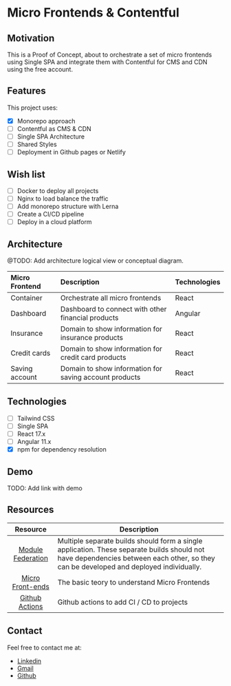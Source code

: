 # Micro Frontends & Contentful

## Motivation

This is a Proof of Concept, about to orchestrate a set of micro frontends using Single SPA and integrate them with Contentful for CMS and CDN using the free account.

## Features

This project uses:

- [x] Monorepo approach
- [ ] Contentful as CMS & CDN
- [ ] Single SPA Architecture
- [ ] Shared Styles
- [ ] Deployment in Github pages or Netlify

## Wish list

- [ ] Docker to deploy all projects
- [ ] Nginx to load balance the traffic
- [ ] Add monorepo structure with Lerna
- [ ] Create a CI/CD pipeline
- [ ] Deploy in a cloud platform

## Architecture

@TODO: Add architecture logical view or conceptual diagram.

| Micro Frontend | Description                                            | Technologies |
| :------------- | :----------------------------------------------------- | :----------- |
| Container      | Orchestrate all micro frontends                        | React        |
| Dashboard      | Dashboard to connect with other financial products     | Angular      |
| Insurance      | Domain to show information for insurance products      | React        |
| Credit cards   | Domain to show information for credit card products    | React        |
| Saving account | Domain to show information for saving account products | React        |

## Technologies

- [ ] Tailwind CSS
- [ ] Single SPA
- [ ] React 17.x
- [ ] Angular 11.x
- [x] npm for dependency resolution

## Demo

TODO: Add link with demo

## Resources

|                                                        Resource                                                        | Description                                                                                                                                                                           |
| :--------------------------------------------------------------------------------------------------------------------: | ------------------------------------------------------------------------------------------------------------------------------------------------------------------------------------- |
|                        [Module Federation](https://webpack.js.org/concepts/module-federation/)                         | Multiple separate builds should form a single application. These separate builds should not have dependencies between each other, so they can be developed and deployed individually. |
|                                  [Micro Front-ends](https://micro-frontends-es.org/)                                   | The basic teory to understand Micro Frontends                                                                                                                                         |
| [Github Actions](https://docs.github.com/es/free-pro-team@latest/actions/reference/workflow-syntax-for-github-actions) | Github actions to add CI / CD to projects                                                                                                                                             |

## Contact

Feel free to contact me at:

- [Linkedin](https://www.linkedin.com/in/edwintorresdeveloper/)
- [Gmail](mailto:codesandtags@gmail.com)
- [Github](https://github.com/codesandtags)
